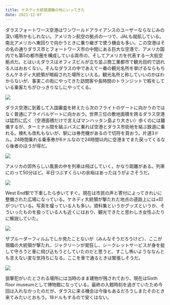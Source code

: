 ```yaml
---
title: ケネディ大統領遭難の地にいってきた
date: 2021-12-07
---
```


ダラスフォートワース空港はワンワールドアライアンスのユーザーならなじみの深い場所かもしれない。アメリカン航空の拠点の一つで、JALも就航している。南北アメリカへ東回りで向かうときに乗り継ぎで使う機会も多い。この空港はその名の通りダラス市とフォートワース市の中間にある巨大な空港で、アメリカ国内でも第5の都市圏を構成している両市の、そしてアメリカを代表する一大航空拠点だ。とはいえダラスはオフィスビルが立ち並ぶ商工業都市で観光目的で訪れる人はおおくない。そんなダラスの中であえて一番の観光名所を挙げるならもちろんケネディ大統領が暗殺された場所といえる。観光名所と称していいのかはわからないが、事実この街にやってきた訪問客や長時間のトランジットで暇をしている乗客たちがひっきりなしにやってくる。

![](https://img.xar.sh/i-Hw6kGps-X2.jpg)

ダラス空港に到着して入国審査を終えたら次のフライトのゲートに向かうのではなく普通にアライバルゲートに向かおう。世界三位の敷地面積を誇るダラス空港は猛烈に広く（空港面積だけで言えばマンハッタン島より大きい）歩くのには難儀するが、ターミナル間を結ぶバスに乗れば空港とダラス市街地を結ぶ鉄道に乗れる。検札も改札もないが、駅には券売機があるので切符を買おう。片道3ドル。24時間乗れる乗車券が6ドルなので24時間以内に空港までまた戻ってくるなら後者のほうが得だ。

![](https://img.xar.sh/i-DdRfgCp-X2.jpg)

アメリカの郊外らしい風景の中を列車は飛ばしていく。かなり距離がある。列車にのって50分ほど。半日つぶすくらいの余裕はあったほうがよさそうだ。

![](https://img.xar.sh/i-n6G3Q3t-X2.jpg)

West End駅で下車したら歩いてすぐ。現在は市民の声と寄付によってきれいに整備された広場になっている。ケネディ大統領が撃たれた地点の道路上には×印がついている。写真を撮っている人も多い。資料集というかグッズというか、そういったものを扱っている人も近くにはおり、観光できたと思わしき女性ふたりに解説していた。

![](https://img.xar.sh/i-dTg5qNf-X2.jpg)

ザプルーダーフィルムでしか見たことないが（みんなそうだろうけど）、ここが現職の大統領が撃たれ、ジャクリーンが発狂し、シークレットサービスが身を挺して守ろうと車に飛び込もうとしていたのだと思うと、すこし怖いようななんとも言えない変な気持ちになる。ここを車で通るときは緊張しそうだ。

![](https://img.xar.sh/i-jMGDmzh-X2.jpg)

狙撃犯がいたとされる場所には当時のまま建物が残されており、現在はSixth floor museumとして博物館になっている。最終の入館時刻を過ぎていたため今回は入れなかったのだが、ダラスに来る機会は今後もあるだろうしまたそのとき来てみたいとおもう。18ドルもするので安くはない。
